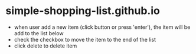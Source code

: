 # simple-shopping-list.github.io

- when user add a new item (click button or press 'enter'), the item will be add to the list below
- check the checkbox to move the item to the end of the list
- click delete to delete item
